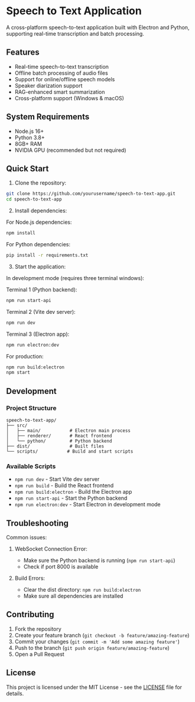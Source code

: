 # Speech to Text Application

A cross-platform speech-to-text application built with Electron and Python, supporting real-time transcription and batch processing.

## Features

- Real-time speech-to-text transcription
- Offline batch processing of audio files
- Support for online/offline speech models
- Speaker diarization support
- RAG-enhanced smart summarization
- Cross-platform support (Windows & macOS)

## System Requirements

- Node.js 16+
- Python 3.8+
- 8GB+ RAM
- NVIDIA GPU (recommended but not required)

## Quick Start

1. Clone the repository:
```bash
git clone https://github.com/yourusername/speech-to-text-app.git
cd speech-to-text-app
```

2. Install dependencies:

For Node.js dependencies:
```bash
npm install
```

For Python dependencies:
```bash
pip install -r requirements.txt
```

3. Start the application:

In development mode (requires three terminal windows):

Terminal 1 (Python backend):
```bash
npm run start-api
```

Terminal 2 (Vite dev server):
```bash
npm run dev
```

Terminal 3 (Electron app):
```bash
npm run electron:dev
```

For production:
```bash
npm run build:electron
npm start
```

## Development

### Project Structure

```
speech-to-text-app/
├── src/
│   ├── main/           # Electron main process
│   ├── renderer/       # React frontend
│   └── python/         # Python backend
├── dist/               # Built files
└── scripts/           # Build and start scripts
```

### Available Scripts

- `npm run dev` - Start Vite dev server
- `npm run build` - Build the React frontend
- `npm run build:electron` - Build the Electron app
- `npm run start-api` - Start the Python backend
- `npm run electron:dev` - Start Electron in development mode

## Troubleshooting

Common issues:

1. WebSocket Connection Error:
   - Make sure the Python backend is running (`npm run start-api`)
   - Check if port 8000 is available

2. Build Errors:
   - Clear the dist directory: `npm run build:electron`
   - Make sure all dependencies are installed

## Contributing

1. Fork the repository
2. Create your feature branch (`git checkout -b feature/amazing-feature`)
3. Commit your changes (`git commit -m 'Add some amazing feature'`)
4. Push to the branch (`git push origin feature/amazing-feature`)
5. Open a Pull Request

## License

This project is licensed under the MIT License - see the [LICENSE](LICENSE) file for details.
